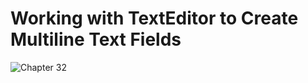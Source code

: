 # Working with TextEditor to Create Multiline Text Fields
![Chapter 32](https://github.com/user-attachments/assets/56dcce4e-b576-41f8-97ac-ae9bcd53578c)
